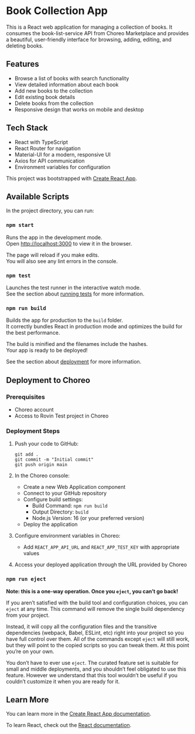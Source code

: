 # Book Collection App

This is a React web application for managing a collection of books. It consumes the book-list-service API from Choreo Marketplace and provides a beautiful, user-friendly interface for browsing, adding, editing, and deleting books.

## Features

- Browse a list of books with search functionality
- View detailed information about each book
- Add new books to the collection
- Edit existing book details
- Delete books from the collection
- Responsive design that works on mobile and desktop

## Tech Stack

- React with TypeScript
- React Router for navigation
- Material-UI for a modern, responsive UI
- Axios for API communication
- Environment variables for configuration

This project was bootstrapped with [Create React App](https://github.com/facebook/create-react-app).

## Available Scripts

In the project directory, you can run:

### `npm start`

Runs the app in the development mode.\
Open [http://localhost:3000](http://localhost:3000) to view it in the browser.

The page will reload if you make edits.\
You will also see any lint errors in the console.

### `npm test`

Launches the test runner in the interactive watch mode.\
See the section about [running tests](https://facebook.github.io/create-react-app/docs/running-tests) for more information.

### `npm run build`

Builds the app for production to the `build` folder.\
It correctly bundles React in production mode and optimizes the build for the best performance.

The build is minified and the filenames include the hashes.\
Your app is ready to be deployed!

See the section about [deployment](https://facebook.github.io/create-react-app/docs/deployment) for more information.

## Deployment to Choreo

### Prerequisites

- Choreo account
- Access to Rovin Test project in Choreo

### Deployment Steps

1. Push your code to GitHub:
   ```
   git add .
   git commit -m "Initial commit"
   git push origin main
   ```

2. In the Choreo console:
   - Create a new Web Application component
   - Connect to your GitHub repository
   - Configure build settings:
     - Build Command: `npm run build`
     - Output Directory: `build`
     - Node.js Version: 16 (or your preferred version)
   - Deploy the application

3. Configure environment variables in Choreo:
   - Add `REACT_APP_API_URL` and `REACT_APP_TEST_KEY` with appropriate values

4. Access your deployed application through the URL provided by Choreo

### `npm run eject`

**Note: this is a one-way operation. Once you `eject`, you can’t go back!**

If you aren’t satisfied with the build tool and configuration choices, you can `eject` at any time. This command will remove the single build dependency from your project.

Instead, it will copy all the configuration files and the transitive dependencies (webpack, Babel, ESLint, etc) right into your project so you have full control over them. All of the commands except `eject` will still work, but they will point to the copied scripts so you can tweak them. At this point you’re on your own.

You don’t have to ever use `eject`. The curated feature set is suitable for small and middle deployments, and you shouldn’t feel obligated to use this feature. However we understand that this tool wouldn’t be useful if you couldn’t customize it when you are ready for it.

## Learn More

You can learn more in the [Create React App documentation](https://facebook.github.io/create-react-app/docs/getting-started).

To learn React, check out the [React documentation](https://reactjs.org/).
